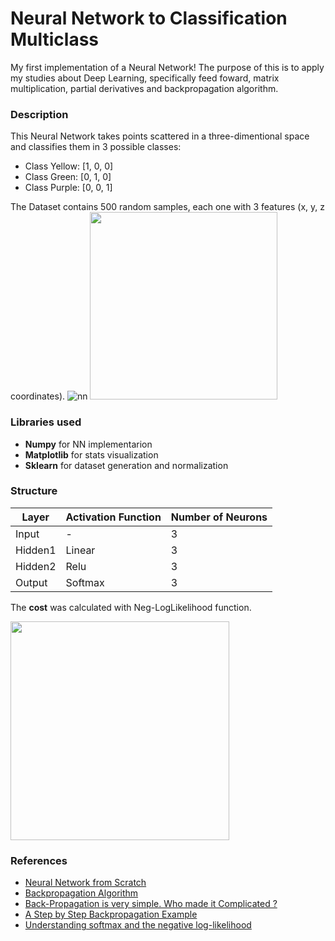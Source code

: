 # Neural Network to Classification Multiclass  

My first implementation of a Neural Network! The purpose of this is to apply my studies about Deep Learning, specifically feed foward, matrix multiplication, partial derivatives and backpropagation algorithm.

### Description
This Neural Network takes points scattered in a three-dimentional space and classifies them in 3 possible classes:
* Class Yellow: [1, 0, 0]
* Class Green:  [0, 1, 0]
* Class Purple: [0, 0, 1]

The Dataset contains 500 random samples, each one with 3 features (x, y, z coordinates).
![nn]()
<img src = "https://user-images.githubusercontent.com/56659549/104233069-02f97b80-5430-11eb-9936-5a1737ec0f0f.png" height = "300" widht = "300">

### Libraries used
- **Numpy** for NN implementarion
- **Matplotlib** for stats visualization
- **Sklearn** for dataset generation and normalization

### Structure
|  Layer  |Activation Function|Number of Neurons  |
|---------|-------------------|-------------------|
| Input   |         -         |3                  |
| Hidden1 |      Linear       |3                  |
| Hidden2 |      Relu         |3                  |
| Output  |      Softmax      |3                  |

The **cost** was calculated with Neg-LogLikelihood function.

<img src = "https://user-images.githubusercontent.com/56659549/104227713-95961c80-5428-11eb-89b7-b438986a19c8.png" height = "350" widht = "400">




### References

- [Neural Network from Scratch](https://beckernick.github.io/neural-network-scratch/)
- [Backpropagation Algorithm](https://theclevermachine.wordpress.com/tag/backpropagation-algorithm/)
- [Back-Propagation is very simple. Who made it Complicated ?](https://becominghuman.ai/back-propagation-is-very-simple-who-made-it-complicated-97b794c97e5c)
- [A Step by Step Backpropagation Example](https://mattmazur.com/2015/03/17/a-step-by-step-backpropagation-example/)
- [Understanding softmax and the negative log-likelihood](https://ljvmiranda921.github.io/notebook/2017/08/13/softmax-and-the-negative-log-likelihood/)
